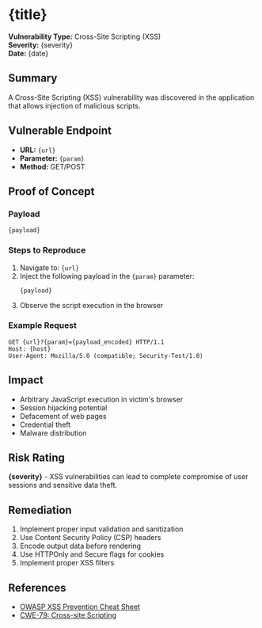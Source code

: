 # {title}

**Vulnerability Type:** Cross-Site Scripting (XSS)  
**Severity:** {severity}  
**Date:** {date}

## Summary
A Cross-Site Scripting (XSS) vulnerability was discovered in the application that allows injection of malicious scripts.

## Vulnerable Endpoint
- **URL:** `{url}`
- **Parameter:** `{param}`
- **Method:** GET/POST

## Proof of Concept

### Payload
```
{payload}
```

### Steps to Reproduce
1. Navigate to: `{url}`
2. Inject the following payload in the `{param}` parameter:
   ```
   {payload}
   ```
3. Observe the script execution in the browser

### Example Request
```http
GET {url}?{param}={payload_encoded} HTTP/1.1
Host: {host}
User-Agent: Mozilla/5.0 (compatible; Security-Test/1.0)
```

## Impact
- Arbitrary JavaScript execution in victim's browser
- Session hijacking potential
- Defacement of web pages
- Credential theft
- Malware distribution

## Risk Rating
**{severity}** - XSS vulnerabilities can lead to complete compromise of user sessions and sensitive data theft.

## Remediation
1. Implement proper input validation and sanitization
2. Use Content Security Policy (CSP) headers
3. Encode output data before rendering
4. Use HTTPOnly and Secure flags for cookies
5. Implement proper XSS filters

## References
- [OWASP XSS Prevention Cheat Sheet](https://owasp.org/www-project-cheat-sheets/cheatsheets/Cross_Site_Scripting_Prevention_Cheat_Sheet.html)
- [CWE-79: Cross-site Scripting](https://cwe.mitre.org/data/definitions/79.html)